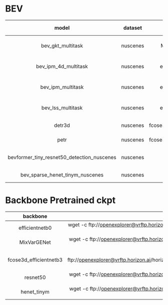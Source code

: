 # BEV
|   model               |  dataset |   backbone     |   Input shape      |   config                  |  ckpt download        |  demo download       |
| :----------:          | :-------:|  :--------:    |  :------------:    | :----------------------:  |  :--------:           | :--------:           |
| bev_gkt_multitask            | nuscenes |  MixVarGENet   |    (512, 960)      |configs/bev/bev_gkt_mixvargenet_multitask_nuscenes.py  |wget -c ftp://openexplorer@vrftp.horizon.ai/horizon_torch_samples/3.0.32/py310/modelzoo/qat_origin_modelzoo/bev_gkt_mixvargenet_multitask_nuscenes/* --ftp-password='c5R,2!pG' | wget -c ftp://openexplorer@vrftp.horizon.ai/horizon_torch_samples/3.0.32/py310/demo/bev_gkt_mixvargenet_multitask_nuscenes/* --ftp-password='c5R,2!pG' |
| bev_ipm_4d_multitask  | nuscenes | efficientnetb0 |    (512, 960)       |configs/bev/bev_ipm_4d_efficientnetb0_multitask_nuscenes.py | wget -c ftp://openexplorer@vrftp.horizon.ai/horizon_torch_samples/3.0.32/py310/modelzoo/qat_origin_modelzoo/bev_ipm_4d_efficientnetb0_multitask_nuscenes/* --ftp-password='c5R,2!pG' | wget -c ftp://openexplorer@vrftp.horizon.ai/horizon_torch_samples/3.0.32/py310/demo/bev_ipm_4d_efficientnetb0_multitask_nuscenes/* --ftp-password='c5R,2!pG' |
| bev_ipm_multitask       | nuscenes | efficientnetb0 |    (512, 960)      | configs/bev/bev_ipm_efficientnetb0_multitask_nuscenes.py | wget -c ftp://openexplorer@vrftp.horizon.ai/horizon_torch_samples/3.0.32/py310/modelzoo/qat_origin_modelzoo/bev_ipm_efficientnetb0_multitask_nuscenes/* --ftp-password='c5R,2!pG' |wget -c ftp://openexplorer@vrftp.horizon.ai/horizon_torch_samples/3.0.32/py310/demo/bev_ipm_efficientnetb0_multitask_nuscenes/* --ftp-password='c5R,2!pG' |
| bev_lss_multitask     | nuscenes | efficientnetb0 |    (256, 704)      |configs/bev/bev_lss_efficientnetb0_multitask_nuscenes.py | wget -c ftp://openexplorer@vrftp.horizon.ai/horizon_torch_samples/3.0.32/py310/modelzoo/qat_origin_modelzoo/bev_lss_efficientnetb0_multitask_nuscenes/* --ftp-password='c5R,2!pG' |wget -c ftp://openexplorer@vrftp.horizon.ai/horizon_torch_samples/3.0.32/py310/demo/bev_lss_efficientnetb0_multitask_nuscenes/* --ftp-password='c5R,2!pG' |
| detr3d                | nuscenes | fcose3d_efficientnetb3  | (512, 1408)         |configs/bev/detr3d_efficientnetb3_nuscenes.py | wget -c ftp://openexplorer@vrftp.horizon.ai/horizon_torch_samples/3.0.32/py310/modelzoo/qat_origin_modelzoo/detr3d_efficientnetb3_nuscenes/* --ftp-password='c5R,2!pG' |wget -c ftp://openexplorer@vrftp.horizon.ai/horizon_torch_samples/3.0.32/py310/demo/detr3d_efficientnetb3_nuscenes/* --ftp-password='c5R,2!pG' |
| petr                  | nuscenes | fcose3d_efficientnetb3 | (512, 1408) | configs/bev/petr_efficientnetb3_nuscenes.py | wget -c ftp://openexplorer@vrftp.horizon.ai/horizon_torch_samples/3.0.32/py310/modelzoo/qat_origin_modelzoo/petr_efficientnetb3_nuscenes/* --ftp-password='c5R,2!pG' |wget -c ftp://openexplorer@vrftp.horizon.ai/horizon_torch_samples/3.0.32/py310/demo/petr_efficientnetb3_nuscenes/* --ftp-password='c5R,2!pG' |
| bevformer_tiny_resnet50_detection_nuscenes  | nuscenes | resnet50 | (480, 800) | configs/bev/bevformer_tiny_resnet50_detection_nuscenes.py | wget -c ftp://openexplorer@vrftp.horizon.ai/horizon_torch_samples/3.0.32/py310/modelzoo/qat_origin_modelzoo/bevformer_tiny_resnet50_detection_nuscenes/* --ftp-password='c5R,2!pG' |wget -c ftp://openexplorer@vrftp.horizon.ai/horizon_torch_samples/3.0.32/py310/demo/bevformer_tiny_resnet50_detection_nuscenes/* --ftp-password='c5R,2!pG' |
| bev_sparse_henet_tinym_nuscenes  | nuscenes | resnet50 | (256, 704) | configs/bev/bev_sparse_henet_tinym_nuscenes.py | wget -c ftp://openexplorer@vrftp.horizon.ai/horizon_torch_samples/3.0.32/py310/modelzoo/qat_origin_modelzoo/bev_sparse_henet_tinym_nuscenes/* --ftp-password='c5R,2!pG' |wget -c ftp://openexplorer@vrftp.horizon.ai/horizon_torch_samples/3.0.32/py310/demo/bev_sparse_henet_tinym_nuscenes/* --ftp-password='c5R,2!pG' |

# Backbone Pretrained ckpt
|   backbone         |  ckpt download |
| :----------:       |  :-----------: |
| efficientnetb0     |  wget -c ftp://openexplorer@vrftp.horizon.ai/horizon_torch_samples/3.0.32/py310/modelzoo/qat_origin_modelzoo/efficientnet_imagenet/* --ftp-password='c5R,2!pG' |
| MixVarGENet        |  wget -c ftp://openexplorer@vrftp.horizon.ai/horizon_torch_samples/3.0.32/py310/modelzoo/qat_origin_modelzoo/mixvargenet_imagenet/* --ftp-password='c5R,2!pG' |
|fcose3d_efficientnetb3 | wget -c ftp://openexplorer@vrftp.horizon.ai/horizon_torch_samples/3.0.32/py310/modelzoo/qat_origin_modelzoo/fcos3d_efficientnetb3_nuscenes/* --ftp-password='c5R,2!pG' |
|resnet50 | wget -c ftp://openexplorer@vrftp.horizon.ai/horizon_torch_samples/3.0.32/py310/modelzoo/qat_origin_modelzoo/resnet50_imagenet/* --ftp-password='c5R,2!pG' |
|henet_tinym | wget -c ftp://openexplorer@vrftp.horizon.ai/horizon_torch_samples/3.0.32/py310/modelzoo/qat_origin_modelzoo/henet_tinym_imagenet/* --ftp-password='c5R,2!pG' |
